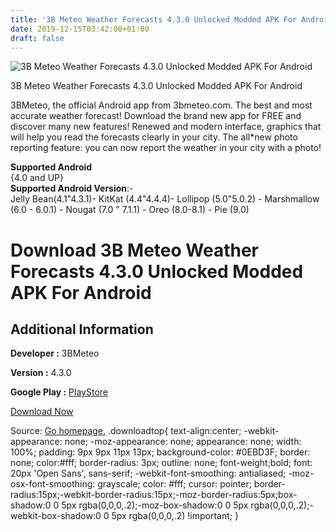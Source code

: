 ```yaml
---
title: '3B Meteo Weather Forecasts 4.3.0 Unlocked Modded APK For Android'
date: 2019-12-15T03:42:00+01:00
draft: false
---
```


![3B Meteo Weather Forecasts 4.3.0 Unlocked Modded APK For Android](https://i0.wp.com/apkhome.net/wp-content/uploads/2019/12/3B-Meteo-Weather-Forecasts-4.3.0-Unlocked-Modded.png "3B Meteo Weather Forecasts 4.3.0 Unlocked Modded APK For Android")

  

3B Meteo Weather Forecasts 4.3.0 Unlocked Modded APK For Android

3BMeteo, the official Android app from 3bmeteo.com. The best and most accurate weather forecast! Download the brand new app for FREE and discover many new features! Renewed and modern interface, graphics that will help you read the forecasts clearly in your city. The all\*new photo reporting feature: you can now report the weather in your city with a photo!

**Supported Android**  
{4.0 and UP}  
**Supported Android Version**:-  
Jelly Bean(4.1"4.3.1)- KitKat (4.4"4.4.4)- Lollipop (5.0"5.0.2) - Marshmallow (6.0 - 6.0.1) - Nougat (7.0 " 7.1.1) - Oreo (8.0-8.1) - Pie (9.0)

Download 3B Meteo Weather Forecasts 4.3.0 Unlocked **Modded** APK For Android
=============================================================================

Additional Information
----------------------

**Developer :** 3BMeteo

**Version :** 4.3.0

**Google Play :** [PlayStore](https://play.google.com/store/apps/details?id=com.Meteosolutions.Meteo3b)

  

[Download Now](https://store4app.co/post/3b-meteo-weather-forecasts-4-3-0-unlocked-modded-apk-for-android_1576344947)

  
Source: [Go homepage.](https://store4app.co/post/3b-meteo-weather-forecasts-4-3-0-unlocked-modded-apk-for-android_1576344947) .downloadtop{ text-align:center; -webkit-appearance: none; -moz-appearance: none; appearance: none; width: 100%; padding: 9px 9px 11px 13px; background-color: #0EBD3F; border: none; color:#fff; border-radius: 3px; outline: none; font-weight;bold; font: 20px 'Open Sans', sans-serif; -webkit-font-smoothing: antialiased; -moz-osx-font-smoothing: grayscale; color: #fff; cursor: pointer; border-radius:15px;-webkit-border-radius:15px;-moz-border-radius:5px;box-shadow:0 0 5px rgba(0,0,0,.2);-moz-box-shadow:0 0 5px rgba(0,0,0,.2);-webkit-box-shadow:0 0 5px rgba(0,0,0,.2) !important; }